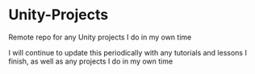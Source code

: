 # Unity-Projects
Remote repo for any Unity projects I do in my own time

I will continue to update this periodically with any tutorials and lessons I finish, as well as any projects I do in my own time
